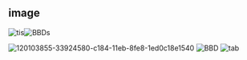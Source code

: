 ## image
![tis](https://user-images.githubusercontent.com/12110768/122944217-3579ae00-d3aa-11eb-8976-a1d9497e5d60.gif)![BBDs](https://user-images.githubusercontent.com/12110768/122944447-6b1e9700-d3aa-11eb-86c7-0a3c37671ccb.gif)

![120103855-33924580-c184-11eb-8fe8-1ed0c18e1540](https://user-images.githubusercontent.com/12110768/122944230-37437180-d3aa-11eb-83b0-df99d6ab336f.gif)
![BBD](https://user-images.githubusercontent.com/12110768/122944234-37dc0800-d3aa-11eb-8d39-c95b759a5c0f.gif)
![tab](https://user-images.githubusercontent.com/12110768/130090472-ebb0d2d2-da0a-4f19-9ef5-684dab98dc71.gif)

